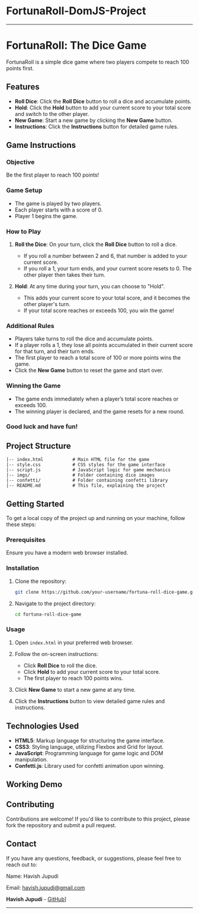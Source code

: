 # FortunaRoll-DomJS-Project
---

# FortunaRoll: The Dice Game

FortunaRoll is a simple dice game where two players compete to reach 100 points first.

## Features

- **Roll Dice**: Click the **Roll Dice** button to roll a dice and accumulate points.
- **Hold**: Click the **Hold** button to add your current score to your total score and switch to the other player.
- **New Game**: Start a new game by clicking the **New Game** button.
- **Instructions**: Click the **Instructions** button for detailed game rules.

## Game Instructions

### Objective

Be the first player to reach 100 points!

### Game Setup

- The game is played by two players.
- Each player starts with a score of 0.
- Player 1 begins the game.

### How to Play

1. **Roll the Dice**: On your turn, click the **Roll Dice** button to roll a dice.
   - If you roll a number between 2 and 6, that number is added to your current score.
   - If you roll a 1, your turn ends, and your current score resets to 0. The other player then takes their turn.

2. **Hold**: At any time during your turn, you can choose to "Hold".
   - This adds your current score to your total score, and it becomes the other player's turn.
   - If your total score reaches or exceeds 100, you win the game!

### Additional Rules

- Players take turns to roll the dice and accumulate points.
- If a player rolls a 1, they lose all points accumulated in their current score for that turn, and their turn ends.
- The first player to reach a total score of 100 or more points wins the game.
- Click the **New Game** button to reset the game and start over.

### Winning the Game

- The game ends immediately when a player’s total score reaches or exceeds 100.
- The winning player is declared, and the game resets for a new round.

### Good luck and have fun!

## Project Structure

```
|-- index.html           # Main HTML file for the game
|-- style.css            # CSS styles for the game interface
|-- script.js            # JavaScript logic for game mechanics
|-- imgs/                # Folder containing dice images
|-- confetti/            # Folder containing confetti library
|-- README.md            # This file, explaining the project
```

## Getting Started

To get a local copy of the project up and running on your machine, follow these steps:

### Prerequisites

Ensure you have a modern web browser installed.

### Installation

1. Clone the repository:

   ```bash
   git clone https://github.com/your-username/fortuna-roll-dice-game.git
   ```

2. Navigate to the project directory:

   ```bash
   cd fortuna-roll-dice-game
   ```

### Usage

1. Open `index.html` in your preferred web browser.

2. Follow the on-screen instructions:
   - Click **Roll Dice** to roll the dice.
   - Click **Hold** to add your current score to your total score.
   - The first player to reach 100 points wins.

3. Click **New Game** to start a new game at any time.

4. Click the **Instructions** button to view detailed game rules and instructions.

## Technologies Used

- **HTML5**: Markup language for structuring the game interface.
- **CSS3**: Styling language, utilizing Flexbox and Grid for layout.
- **JavaScript**: Programming language for game logic and DOM manipulation.
- **Confetti.js**: Library used for confetti animation upon winning.

## Working Demo


## Contributing

Contributions are welcome! If you'd like to contribute to this project, please fork the repository and submit a pull request.

## Contact

If you have any questions, feedback, or suggestions, please feel free to reach out to:

Name: Havish Jupudi

Email: havish.jupudi@gmail.com

**Havish Jupudi** - [GitHub](https://github.com/Havishjupudi)]

---
